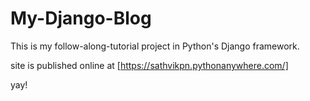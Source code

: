 # My-Django-Blog

This is my follow-along-tutorial project in Python's Django framework.

site is published online at [https://sathvikpn.pythonanywhere.com/] 

yay!

